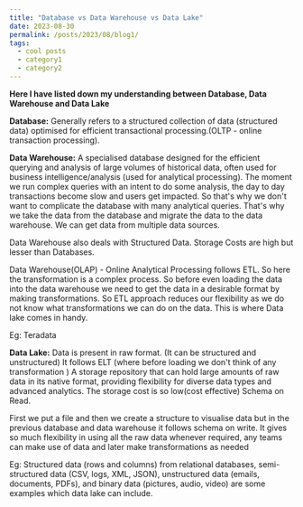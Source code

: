 ```yaml
---
title: "Database vs Data Warehouse vs Data Lake"
date: 2023-08-30
permalink: /posts/2023/08/blog1/
tags:
  - cool posts
  - category1
  - category2
---
```


**Here I have listed down my understanding between Database, Data Warehouse and Data Lake**

**Database:** Generally refers to a structured collection of data (structured data) optimised for efficient transactional processing.(OLTP - online transaction processing).

**Data Warehouse:** A specialised database designed for the efficient querying and analysis of large volumes of historical data, often used for business intelligence/analysis (used for analytical processing). The moment we run complex queries with an intent to do some analysis, the day to day transactions become slow and users get impacted. So that's why we don't want to complicate the database with many analytical queries. That's why we take the data from the database and migrate the data to the data warehouse. We can get data from multiple data sources. 

Data Warehouse also deals with Structured Data. Storage Costs are high but lesser than Databases.

Data Warehouse(OLAP) - Online Analytical Processing follows ETL. So here the transformation is a complex process. So before even loading the data into the data warehouse we need to get the data in a desirable format by making transformations. So ETL approach reduces our flexibility as we do not know what transformations we can do on the data. This is where Data lake comes in handy.

Eg: Teradata

**Data Lake:** Data is present in raw format. (It can be structured and unstructured)  It follows ELT (where  before loading we don't think of any transformation ) A storage repository that can hold large amounts of raw data in its native format, providing flexibility for diverse data types and advanced analytics. The storage cost is so low(cost effective) Schema on Read.

First we put a file and then we create a structure to visualise data but in the previous database and data warehouse it follows schema on write. It gives so much flexibility in using all the raw data whenever required, any teams can make use of data and later make transformations as needed

Eg: Structured data (rows and columns) from relational databases, semi-structured data (CSV, logs, XML, JSON), unstructured data (emails, documents, PDFs), and binary data (pictures, audio, video) are some examples which data lake can include.
